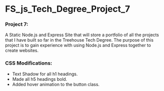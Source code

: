 # FS_js_Tech_Degree_Project_7
### Project 7:
A Static Node.js and Express Site that will store a portfolio of all the projects that I have built so far in the Treehouse Tech Degree.
The purpose of this project is to gain experience with using Node.js and Express together to create websites.

### CSS Modifications:
- Text Shadow for all h1 headings.
- Made all h5 headings bold.
- Added hover animation to the button class.
